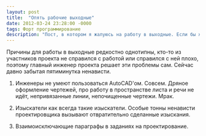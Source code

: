 ```yaml
---
layout: post
title:  "Опять рабочие выходные"
date: 2012-03-24 23:28:00 -0000
tags: Форт программирование
description: "Пост, в котором я жалуюсь на работу в выходные. Если бы жаловался каждый раз - их бы набрались десятки."
---
```


Причины для работы в выходные редкостно однотипны, кто-то из участников проекта не справился с работой или справился с ней плохо, поэтому главный инженер проекта решает эти проблемы сам. Сейчас давно забытая пятиминутка ненависти.

1) Инженеры не умеют пользоваться AutoCAD'ом. Совсем. Дряное оформление чертежей, про работу в пространстве листа и речи не идёт, непривязанные линии, непочищенные чертежи. Мрак.

2) Изыскатели как всегда такие изыскатели. Особые тонны ненависти проектировщика вызывают отвратительно сделанные изыскания.

3) Взаимоисключающие параграфы в заданиях на проектирование.